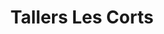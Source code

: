 ---
title: "Tallers Les Corts"
url: /barcelona/tallers-les-corts/
shop: reparación de automóviles
---